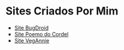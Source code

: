 <!DOCTYPE html>
<html lang="pt-br">
<head>
    <meta charset="UTF-8">
    <meta http-equiv="X-UA-Compatible" content="IE=edge">
    <meta name="viewport" content="width=device-width, initial-scale=1.0">
    <title>Desafio 001</title>
</head>
<body>
    <h1>Sites Criados Por Mim</h1>
    <ul type='square'>
        <li><a href='https://matheus-zauza-maschietto.github.io/html---css/desafios/Desafio 010 (Acompanhado)/index.html'>Site BugDroid</a></li>
        <li><a href='https://matheus-zauza-maschietto.github.io/html---css/desafios/Desafio Cordel/index.html'>Site Poemo do Cordel</a></li>
        <li><a href='https://matheus-zauza-maschietto.github.io/html---css/Experimentos/Projeto003/index.html'>Site VegAnnie</a></li>
    </ul>
</body>
</html>
